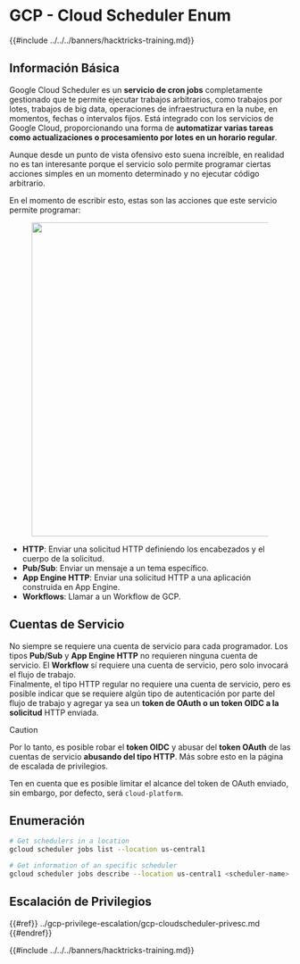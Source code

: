 # GCP - Cloud Scheduler Enum

{{#include ../../../banners/hacktricks-training.md}}

## Información Básica

Google Cloud Scheduler es un **servicio de cron jobs** completamente gestionado que te permite ejecutar trabajos arbitrarios, como trabajos por lotes, trabajos de big data, operaciones de infraestructura en la nube, en momentos, fechas o intervalos fijos. Está integrado con los servicios de Google Cloud, proporcionando una forma de **automatizar varias tareas como actualizaciones o procesamiento por lotes en un horario regular**.

Aunque desde un punto de vista ofensivo esto suena increíble, en realidad no es tan interesante porque el servicio solo permite programar ciertas acciones simples en un momento determinado y no ejecutar código arbitrario.

En el momento de escribir esto, estas son las acciones que este servicio permite programar:

<figure><img src="../../../images/image (347).png" alt="" width="563"><figcaption></figcaption></figure>

- **HTTP**: Enviar una solicitud HTTP definiendo los encabezados y el cuerpo de la solicitud.
- **Pub/Sub**: Enviar un mensaje a un tema específico.
- **App Engine HTTP**: Enviar una solicitud HTTP a una aplicación construida en App Engine.
- **Workflows**: Llamar a un Workflow de GCP.

## Cuentas de Servicio

No siempre se requiere una cuenta de servicio para cada programador. Los tipos **Pub/Sub** y **App Engine HTTP** no requieren ninguna cuenta de servicio. El **Workflow** sí requiere una cuenta de servicio, pero solo invocará el flujo de trabajo.\
Finalmente, el tipo HTTP regular no requiere una cuenta de servicio, pero es posible indicar que se requiere algún tipo de autenticación por parte del flujo de trabajo y agregar ya sea un **token de OAuth o un token OIDC a la solicitud** HTTP enviada.

> [!CAUTION]
> Por lo tanto, es posible robar el **token OIDC** y abusar del **token OAuth** de las cuentas de servicio **abusando del tipo HTTP**. Más sobre esto en la página de escalada de privilegios.

Ten en cuenta que es posible limitar el alcance del token de OAuth enviado, sin embargo, por defecto, será `cloud-platform`.

## Enumeración
```bash
# Get schedulers in a location
gcloud scheduler jobs list --location us-central1

# Get information of an specific scheduler
gcloud scheduler jobs describe --location us-central1 <scheduler-name>
```
## Escalación de Privilegios

{{#ref}}
../gcp-privilege-escalation/gcp-cloudscheduler-privesc.md
{{#endref}}

{{#include ../../../banners/hacktricks-training.md}}
